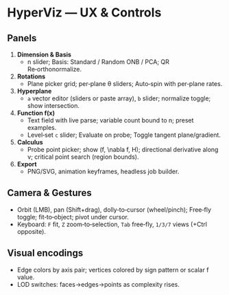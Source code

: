 # HyperViz — UX & Controls

## Panels
1. **Dimension & Basis**
   - n slider; Basis: Standard / Random ONB / PCA; QR Re‑orthonormalize.
2. **Rotations**
   - Plane picker grid; per‑plane θ sliders; Auto‑spin with per‑plane rates.
3. **Hyperplane**
   - `a` vector editor (sliders or paste array), `b` slider; normalize toggle; show intersection.
4. **Function f(x)**
   - Text field with live parse; variable count bound to n; preset examples.
   - Level‑set `c` slider; Evaluate on probe; Toggle tangent plane/gradient.
5. **Calculus**
   - Probe point picker; show \(f, \nabla f, H\); directional derivative along v; critical point search (region bounds).
6. **Export**
   - PNG/SVG, animation keyframes, headless job builder.

## Camera & Gestures
- Orbit (LMB), pan (Shift+drag), dolly‑to‑cursor (wheel/pinch); Free‑fly toggle; fit‑to‑object; pivot under cursor.
- Keyboard: `F` fit, `Z` zoom‑to‑selection, `Tab` free‑fly, `1/3/7` views (+Ctrl opposite).

## Visual encodings
- Edge colors by axis pair; vertices colored by sign pattern or scalar f value.
- LOD switches: faces→edges→points as complexity rises.
